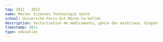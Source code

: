 ```yaml
---
tag: 2011 - 2012
name: Master Sciences Technologie Santé
school: Université Paris-Est Marne-la-Vallée
description: Vectorisation de médicaments, génie des matériaux, diagnostic en biologie.
timestamp: 2011
type: education
---
```



